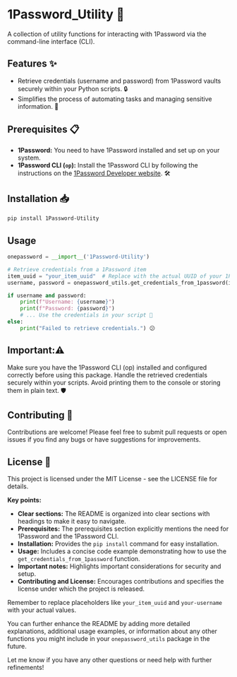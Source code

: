 # 1Password_Utility 🚀

A collection of utility functions for interacting with 1Password via the command-line interface (CLI).

## Features ✨

- Retrieve credentials (username and password) from 1Password vaults securely within your Python scripts. 🔒
- Simplifies the process of automating tasks and managing sensitive information. 🤖

## Prerequisites 📋

- **1Password:** You need to have 1Password installed and set up on your system. 
- **1Password CLI (`op`):**  Install the 1Password CLI by following the instructions on the [1Password Developer website](https://developer.1password.com/docs/cli/get-started). 🛠️

## Installation 📥

```bash
pip install 1Password-Utility
```
## Usage

```python
onepassword = __import__('1Password-Utility')

# Retrieve credentials from a 1Password item
item_uuid = "your_item_uuid"  # Replace with the actual UUID of your 1Password item
username, password = onepassword_utils.get_credentials_from_1password(item_uuid)

if username and password:
    print(f"Username: {username}")
    print(f"Password: {password}")
    # ... Use the credentials in your script 🎉
else:
    print("Failed to retrieve credentials.") 😕
```
## Important:⚠️

Make sure you have the 1Password CLI (op) installed and configured correctly before using this package.
Handle the retrieved credentials securely within your scripts. Avoid printing them to the console or storing them in plain text. 🛡️

## Contributing 🤝
Contributions are welcome! Please feel free to submit pull requests or open issues if you find any bugs or have suggestions for improvements. 

## License 📄
This project is licensed under the MIT License - see the LICENSE file for details.   


**Key points:**

- **Clear sections:** The README is organized into clear sections with headings to make it easy to navigate.
- **Prerequisites:** The prerequisites section explicitly mentions the need for 1Password and the 1Password CLI.
- **Installation:** Provides the `pip install` command for easy installation.
- **Usage:** Includes a concise code example demonstrating how to use the `get_credentials_from_1password` function.
- **Important notes:** Highlights important considerations for security and setup.
- **Contributing and License:** Encourages contributions and specifies the license under which the project is released.

Remember to replace placeholders like `your_item_uuid` and `your-username` with your actual values. 

You can further enhance the README by adding more detailed explanations, additional usage examples, or information about any other functions you might include in your `onepassword_utils` package in the future. 

Let me know if you have any other questions or need help with further refinements!